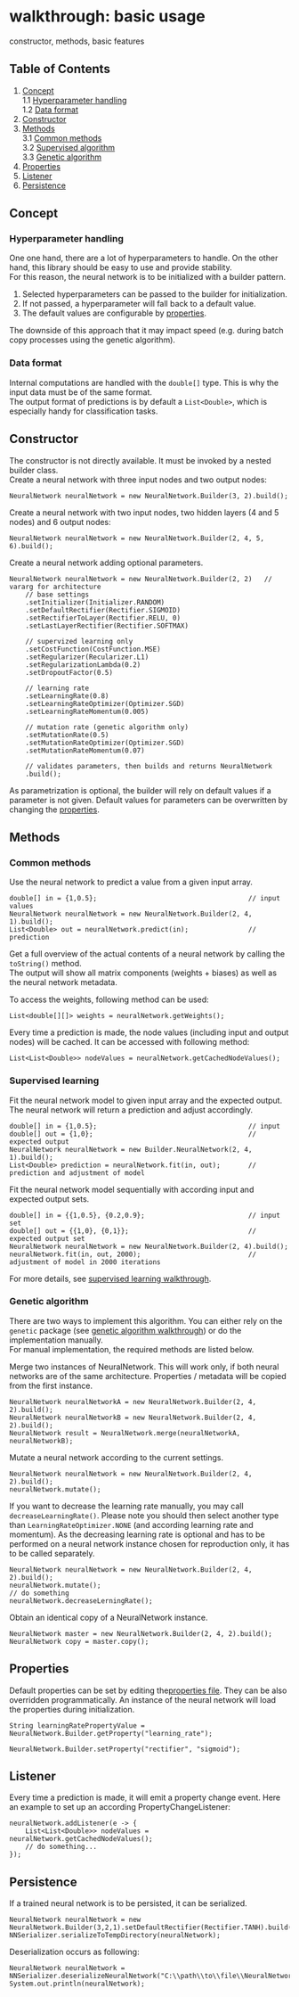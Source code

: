 # walkthrough: basic usage
constructor, methods, basic features  
  
## Table of Contents
1. [Concept](#concept)    
   1.1 [Hyperparameter handling](#hyperparameter-handling)    
   1.2 [Data format](#data-format)   
2. [Constructor](#scope)  
3. [Methods](#methods)  
   3.1 [Common methods](#common-methods)  
   3.2 [Supervised algorithm](#supervised-learning)   
   3.3 [Genetic algorithm](#genetic-algorithm)  
4. [Properties](#properties)  
5. [Listener](#listener)  
6. [Persistence](#persistence)  

## Concept
### Hyperparameter handling
One one hand, there are a lot of hyperparameters to handle. On the other hand, this library should
be easy to use and provide stability.  
For this reason, the neural network is to be initialized with a builder pattern.

1. Selected hyperparameters can be passed to the builder for initialization.
2. If not passed, a hyperparameter will fall back to a default value.
3. The default values are configurable by [properties](#properties).

The downside of this approach that it may impact speed (e.g. during batch copy processes using the genetic algorithm).

### Data format
Internal computations are handled with the ``double[]`` type. This is why the input data
must be of the same format.  
The output format of predictions is by default a ``List<Double>``, which is especially handy for classification tasks.

## Constructor
The constructor is not directly available. It must be invoked by a nested builder class.  
Create a neural network with three input nodes and two output nodes:

    NeuralNetwork neuralNetwork = new NeuralNetwork.Builder(3, 2).build();
  
Create a neural network with two input nodes, two hidden layers (4 and 5 nodes) and 6 output nodes:

    NeuralNetwork neuralNetwork = new NeuralNetwork.Builder(2, 4, 5, 6).build();
  
Create a neural network adding optional parameters.

    NeuralNetwork neuralNetwork = new NeuralNetwork.Builder(2, 2)   // vararg for architecture
        // base settings
        .setInitializer(Initializer.RANDOM)
        .setDefaultRectifier(Rectifier.SIGMOID)
        .setRectifierToLayer(Rectifier.RELU, 0)
        .setLastLayerRectifier(Rectifier.SOFTMAX)
        
        // supervized learning only
        .setCostFunction(CostFunction.MSE)
        .setRegularizer(Recularizer.L1)
        .setRegularizationLambda(0.2)
        .setDropoutFactor(0.5)
        
        // learning rate
        .setLearningRate(0.8)
        .setLearningRateOptimizer(Optimizer.SGD)
        .setLearningRateMomentum(0.005)
        
        // mutation rate (genetic algorithm only)
        .setMutationRate(0.5)
        .setMutationRateOptimizer(Optimizer.SGD)
        .setMutationRateMomentum(0.07)
        
        // validates parameters, then builds and returns NeuralNetwork
        .build();

As parametrization is optional, the builder will rely on default values if a parameter is not given.
Default values for parameters can be overwritten by changing the [properties](#properties).

## Methods
### Common methods
Use the neural network to predict a value from a given input array.

    double[] in = {1,0.5};                                      // input values
    NeuralNetwork neuralNetwork = new NeuralNetwork.Builder(2, 4, 1).build();
    List<Double> out = neuralNetwork.predict(in);               // prediction

Get a full overview of the actual contents of a neural network by calling the `toString()` method.  
The output will show all matrix components (weights + biases) as well as the neural network metadata.  
  
To access the weights, following method can be used:  

    List<double[][]> weights = neuralNetwork.getWeights();
    
Every time a prediction is made, the node values (including input and output nodes) will be cached.
It can be accessed with following method: 
  
    List<List<Double>> nodeValues = neuralNetwork.getCachedNodeValues();
    
### Supervised learning
Fit the neural network model to given input array and the expected output.
The neural network will return a prediction and adjust accordingly.

    double[] in = {1,0.5};                                      // input
    double[] out = {1,0};                                       // expected output
    NeuralNetwork neuralNetwork = new Builder.NeuralNetwork(2, 4, 1).build();
    List<Double> prediction = neuralNetwork.fit(in, out);       // prediction and adjustment of model
    
Fit the neural network model sequentially with according input and expected output sets.

    double[] in = {{1,0.5}, {0.2,0.9};                          // input set
    double[] out = {{1,0}, {0,1}};                              // expected output set
    NeuralNetwork neuralNetwork = new NeuralNetwork.Builder(2, 4).build(); 
    neuralNetwork.fit(in, out, 2000);                           // adjustment of model in 2000 iterations

For more details, see [supervised learning walkthrough](WT_02_supervised_learning.md).

### Genetic algorithm 
There are two ways to implement this algorithm. You can either rely on the `genetic` package 
(see [genetic algorithm walkthrough](WT_03_genetic_algorithm.md)) or do the implementation manually.  
For manual implementation, the required methods are listed below.
  
Merge two instances of NeuralNetwork. This will work only, if both neural networks are of the same architecture. 
Properties / metadata will be copied from the first instance.

    NeuralNetwork neuralNetworkA = new NeuralNetwork.Builder(2, 4, 2).build();
    NeuralNetwork neuralNetworkB = new NeuralNetwork.Builder(2, 4, 2).build();
    NeuralNetwork result = NeuralNetwork.merge(neuralNetworkA, neuralNetworkB);
    
Mutate a neural network according to the current settings.

    NeuralNetwork neuralNetwork = new NeuralNetwork.Builder(2, 4, 2).build();
    neuralNetwork.mutate();
    
If you want to decrease the learning rate manually, you may call `decreaseLearningRate()`. Please note you
should then select another type than `LearningRateOptimizer.NONE` (and according learning rate and momentum).
As the decreasing learning rate is optional and has to be performed on a neural network instance chosen
for reproduction only, it has to be called separately.

    NeuralNetwork neuralNetwork = new NeuralNetwork.Builder(2, 4, 2).build();
    neuralNetwork.mutate();
    // do something
    neuralNetwork.decreaseLerningRate();

Obtain an identical copy of a NeuralNetwork instance.

    NeuralNetwork master = new NeuralNetwork.Builder(2, 4, 2).build();
    NeuralNetwork copy = master.copy();

## Properties
Default properties can be set by editing the[properties file](../src/main/resources/neuralnetwork.properties). They
can be also overridden programmatically. An instance of the neural network will load the properties during initialization.

    String learningRatePropertyValue = NeuralNetwork.Builder.getProperty("learning_rate");
    
    NeuralNetwork.Builder.setProperty("rectifier", "sigmoid");

## Listener
Every time a prediction is made, it will emit a property change event. Here an example to set up an
according PropertyChangeListener:

    neuralNetwork.addListener(e -> {
        List<List<Double>> nodeValues = neuralNetwork.getCachedNodeValues();
        // do something...
    });

## Persistence
If a trained neural network is to be persisted, it can be serialized.

    NeuralNetwork neuralNetwork = new NeuralNetwork.Builder(3,2,1).setDefaultRectifier(Rectifier.TANH).build();
    NNSerializer.serializeToTempDirectory(neuralNetwork);

Deserialization occurs as following:

    NeuralNetwork neuralNetwork = NNSerializer.deserializeNeuralNetwork("C:\\path\\to\\file\\NeuralNetwork.ser");
    System.out.println(neuralNetwork);



